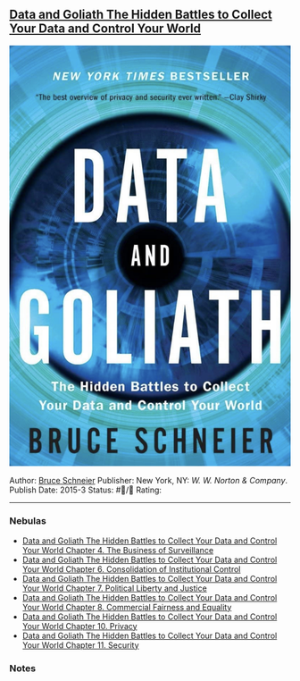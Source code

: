 ## [Data and Goliath The Hidden Battles to Collect Your Data and Control Your World](https://www.amazon.com/gp/aw/d/B00L3KQ1LI/ref=tmm_kin_swatch_0?ie=UTF8&qid=1661379575&sr=8-1)

![150](%E2%9A%99%EF%B8%8F%20Tools/%F0%9F%93%B8%20Images/6565C83F-7F75-473A-BDEC-7C34C8C66AEF.jpeg)

Author: [Bruce Schneier]()
Publisher: New York, NY: *W. W. Norton & Company*. 
Publish Date: 2015-3
Status: #💫/💫 
Rating:

---

### Nebulas

* [Data and Goliath The Hidden Battles to Collect Your Data and Control Your World Chapter 4. The Business of Surveillance](Data%20and%20Goliath%20The%20Hidden%20Battles%20to%20Collect%20Your%20Data%20and%20Control%20Your%20World%20Chapter%204.%20The%20Business%20of%20Surveillance.md) 
* [Data and Goliath The Hidden Battles to Collect Your Data and Control Your World Chapter 6. Consolidation of Institutional Control](Data%20and%20Goliath%20The%20Hidden%20Battles%20to%20Collect%20Your%20Data%20and%20Control%20Your%20World%20Chapter%206.%20Consolidation%20of%20Institutional%20Control.md) 
* [Data and Goliath The Hidden Battles to Collect Your Data and Control Your World Chapter 7. Political Liberty and Justice](Data%20and%20Goliath%20The%20Hidden%20Battles%20to%20Collect%20Your%20Data%20and%20Control%20Your%20World%20CHapter%207.%20Political%20Liberty%20and%20Justice.md) 
* [Data and Goliath The Hidden Battles to Collect Your Data and Control Your World Chapter 8. Commercial Fairness and Equality](Data%20and%20Goliath%20The%20Hidden%20Battles%20to%20Collect%20Your%20Data%20and%20Control%20Your%20World%20Chapter%208.%20Commercial%20Fairness%20and%20Equality.md) 
* [Data and Goliath The Hidden Battles to Collect Your Data and Control Your World Chapter 10. Privacy](Data%20and%20Goliath%20The%20Hidden%20Battles%20to%20Collect%20Your%20Data%20and%20Control%20Your%20World%20Chapter%2010.%20Privacy.md) 
* [Data and Goliath The Hidden Battles to Collect Your Data and Control Your World Chapter 11. Security](Data%20and%20Goliath%20The%20Hidden%20Battles%20to%20Collect%20Your%20Data%20and%20Control%20Your%20World%20Chapter%2011.%20Security.md)

### Notes

